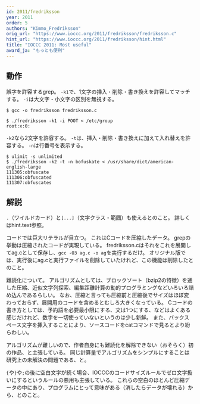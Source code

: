 ```yaml
---
id: 2011/fredriksson
year: 2011
order: 5
authors: "Kimmo_Fredriksson"
orig_url: "https://www.ioccc.org/2011/fredriksson/fredriksson.c"
hint_url: "https://www.ioccc.org/2011/fredriksson/hint.html"
title: "IOCCC 2011: Most useful"
award_ja: "もっとも便利"
---
```


## 動作

誤字を許容するgrep。
`-k1`で、1文字の挿入・削除・書き換えを許容してマッチする。
`-i`は大文字・小文字の区別を無視する。

```
$ gcc -o fredriksson fredriksson.c

$ ./fredriksson -k1 -i POOT < /etc/group
root:x:0:
```

`-k2`なら2文字を許容する。
`-t`は、挿入・削除・書き換えに加えて入れ替えを許容する。
`-n`は行番号を表示する。

```
$ ulimit -s unlimited
$ ./fredriksson -k2 -t -n bofuskate < /usr/share/dict/american-english-large
111305:obfuscate
111306:obfuscated
111307:obfuscates
```

## 解説

`.`（ワイルドカード）と`[...]`（文字クラス・範囲）も使えるとのこと。
詳しくはhint.text参照。

コードでは巨大リテラルが目立つ。
これはCコードを圧縮したデータ。
grepの挙動は圧縮されたコードが実現している。
fredriksson.cはそれをこれを展開してag.cとして保存し、`gcc -O3 ag.c -o ag`を実行するだけ。
オリジナル版では、実行後にag.cと実行ファイルを削除していたけれど、この機能は削除したとのこと。

難読化について。
アルゴリズムとしては、ブロックソート（bzip2の特徴）を通した圧縮、近似文字列探索、編集距離計算の動的プログラミングなどいろいろ詰め込んであるらしい。
なお、圧縮と言っても圧縮前と圧縮後でサイズはほぼ変わっておらず、展開用のコードを含めるとむしろ大きくなっている。
Cコードの書き方としては、予約語を必要最小限にする、文は1つにする、などはよくある感じだけれど、数字を一切使っていないというのは少し新鮮。
また、バックスペース文字を挿入することにより、ソースコードをcatコマンドで見るとより紛らわしい。

アルゴリズムが難しいので、作者自身にも難読化を解除できない（おそらく）初の作品、と主張している。
同じ計算量でアルゴリズムをシンプルにすることは研究上の未解決の問題である、と。

`{`や`}`や`;`の後に空白文字が続く場合、IOCCCのコードサイズルールでゼロ文字扱いにするというルールの悪用も主張している。
これらの空白のほとんど圧縮データの中にあり、プログラムにとって意味がある（消したらデータが壊れる）から、とのこと。
